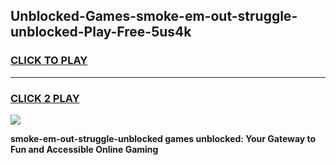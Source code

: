 
## Unblocked-Games-smoke-em-out-struggle-unblocked-Play-Free-5us4k
<h3>
<a href="https://premium76.site?title=smoke-em-out-struggle-unblocked&ref=20M">CLICK TO PLAY</a></h3>
<hr>

<h3>
<a href="https://premium76.site?title=smoke-em-out-struggle-unblocked&ref=20M">CLICK 2 PLAY</a>
  
</h3>

<a href="https://premium76.site?title=smoke-em-out-struggle-unblocked&ref=19M"><img src="https://clearcache.store/games.png"></a>


**smoke-em-out-struggle-unblocked games unblocked: Your Gateway to Fun and Accessible Online Gaming**
